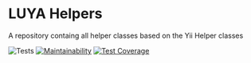 # LUYA Helpers

A repository containg all helper classes based on the Yii Helper classes

![Tests](https://github.com/luyadev/luya-helpers/workflows/Tests/badge.svg)
[![Maintainability](https://api.codeclimate.com/v1/badges/4532c4d6b6257ed0a0fe/maintainability)](https://codeclimate.com/github/luyadev/luya-helpers/maintainability)
[![Test Coverage](https://api.codeclimate.com/v1/badges/4532c4d6b6257ed0a0fe/test_coverage)](https://codeclimate.com/github/luyadev/luya-helpers/test_coverage)